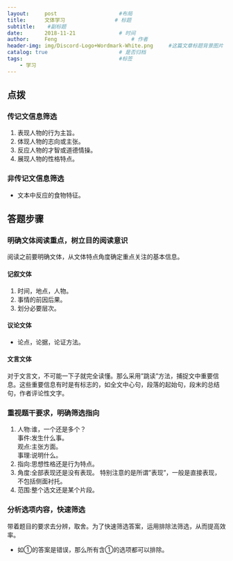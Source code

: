 ```yaml
---
layout:     post   				    #布局
title:      文体学习				# 标题
subtitle:    #副标题
date:       2018-11-21 				# 时间
author:     Feng 						# 作者
header-img: img/Discord-Logo+Wordmark-White.png 	#这篇文章标题背景图片
catalog: true 						# 是否归档
tags:								#标签
    - 学习
---
```


## 点拨

### 传记文信息筛选
1. 表现人物的行为主旨。
2. 体现人物的志向或主张。
3. 反应人物的才智或道德情操。
4. 展现人物的性格特点。  

### 非传记文信息筛选
* 文本中反应的食物特征。  

## 答题步骤

### 明确文体阅读重点，树立目的阅读意识 
阅读之前要明确文体，从文体特点角度确定重点关注的基本信息。

#### 记叙文体
1. 时间，地点，人物。
2. 事情的前因后果。
3. 划分必要层次。

#### 议论文体
* 论点，论据，论证方法。

#### 文言文体
对于文言文，不可能一下子就完全读懂。那么采用”跳读”方法，捕捉文中重要信息。这些重要信息有时是有标志的，如全文中心句，段落的起始句，段末的总结句，作者评论性文字。

### 重视题干要求，明确筛选指向 
1. 人物:谁，一个还是多个？  
事件:发生什么事。  
观点:主张方面。  
事理:说明什么。
2. 指向:思想性格还是行为特点。
3. 角度:全部表现还是没有表现。
特别注意的是所谓”表现”，一般是直接表现，不包括侧面衬托。
4. 范围:整个选文还是某个片段。

### 分析选项内容，快速筛选
带着题目的要求去分辨，取舍。为了快速筛选答案，运用排除法筛选，从而提高效率。
* 如①的答案是错误，那么所有含①的选项都可以排除。
